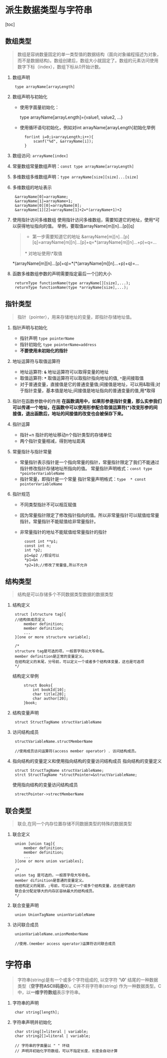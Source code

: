 # 派生数据类型与字符串
[toc]

## 数组类型
> 数组是容纳数量固定的单一类型值的数据结构（面向对象编程描述为对象，而不是数据结构)。数组创建后，数组大小就固定了。数组的元素访问使用数字下标（index），数组下标从0开始计数。

1. 数组声明

        type arrayName[arrayLength]
1. 数组声明与初始化
    * 使用字面量初始化：
    
        type arrayName[arrayLength]={value1, value2, ...}

    * 使用循环语句初始化，例如对int arrayName[arrayLength]初始化举例

            for(int i=0;i<arrayLength;i++){
                scanf("%d", &arrayName[i]);
            }    
1. 数组访问: `arrayName[index]`
1. 常量数组常量数组声明：`const type arrayName[arrayLength]`
1. 多维数组多维数组声明：`type arrayName[size][size]...[size]`
1. 多维数组的地址表示
   
        &arrayName[0]=arrayName;
        &arrayName[1]=arrayName+1;
        &arrayName[0][0]=arrayName[0];
        &arrayName[1][2]=arrayName[1]+2=*(arrayName+1)+2
1. 使用指针访问多维数组
使用指针访问多维数组，需要知道它的地址，使用*可以获得地址指向的值。
举例，要取值arrayName[m][n]...[p][q]
   
   > * 第一步需要知道它的地址
   &arrayName[m][n]...[p][q]=arrayName[m][n]...[p]+q=\*(arrayName[m][n]...+p)+q=...
   ><br>
   > * 对地址使用\*取值
   \*(arrayName[m][n]...[p]+q)=\*(\*(arrayName[m][n]...+p)+q)=...

1. 函数多维数组参数的声明需要指定最后一个[]的大小
        
        returnType functionName(type arrayName[][size],...);
        returnType functionName(type *arrayName[size],...);

## 指针类型
>指针（pointer），用来存储地址的变量，即指针存储地址值。
1. 指针声明与初始化
    * 指针声明
    `type pointerName`
    * 指针初始化
    `type pointerName=address`
    * **不要使用未初始化的指针**

2. 地址运算符与取值运算符
    * 地址运算符: **`&`**
    地址运算符可以取得变量的地址
    * 取值运算符: **`*`**
    取值运算符可以取指针指向地址的值, `*`是间接取值
    * 对于普通变量，直接值是它的普通变量值;间接值是地址，可以用&取得;对于指针变量，基本值是地址;间接值是地址指向的普通变量的值,用\*取得

3. 指针在函数参数中的作用
    **在函数调用中，如果形参是指针变量，那么实参我们可以传递一个地址，在函数中可以使用形参配合取值运算符(\*)改变形参的间接值，退出函数后，地址的间接值的改变也会被保存下来。**

4. 指针运算
    * 指针+n
    指针的地址移动n个指针类型的存储单位
    * 两个指针变量相减，得到地址距离

5. 常量指针与指针常量
    * 常量指针表示指针是一个指向常量的指针，常量指针限定了我们不能通过指针修改指针存储地址所指向的值。
    常量指针声明格式：`const type *pointerVariableName`
    * 指针常量，即指针是一个常量
    指针常量声明格式：`type  * const pointerVariableName`

6. 指针规范
    * 不同类型指针不可以相互赋值
    * 因为常量指针限定了修改指针指向的值。所以非常量指针可以赋值给常量指针。常量指针不能赋值给非常量指针。
    * 非常量指针的地址不能赋值给常量指针的指针

            cosnt int **p1;
            const int n;
            int *p2;
            p1=&p2 //假设可以
            *p1=&n
            *p2=10;//修改了常量值,所以不允许

## 结构类型
> 结构是可以存储多个不同数据类型数据的数据类型
1. 结构定义

        struct [structure tag]{
        //结构体成员定义
            member definition;
            member definition;
            ...
        }[one or more structure variable];

        /*
        structure tag是可选的项，一般首字母以大写命名。
        member definition是正常的变量定义。
        在结构定义的末尾，分号前，可以定义一个或者多个结构体变量，这也是可选项
        */
    结构定义举例

            struct Books{
                int bookId[10];
                char title[20];
                char author[20];
            }book;

2. 结构变量声明

        struct StructTagName structVariableName

3. 访问结构成员

        structVariableName.structMemberName

        //使用成员访问运算符(access member operator) . 访问结构成员。

4. 指向结构的变量定义和使用指向结构的变量访问结构成员
指向结构的变量定义

        struct StructTagName structVariableName;
        strct StructTagName *structPointer=&structVariableName;
        
    使用指向结构的变量访问结构成员
        
        strectPointer->strectMemberName

## 联合类型
> 联合,在同一个内存位置存储不同数据类型的特殊的数据类型

1. 联合定义

        union [union tag]{
            member definition;
            member definition;
            ...
        }[one or more union variables];

        /*
        union tag 是可选的，一般首字母大写命名。
        member difinition是普通的变量定义。
        在结构定义的尾部，;号前，可以定义一个或多个结构变量，这也是可选的
        联合会分配足够大的内存区容纳最大的结构成员。
        */

2. 联合变量声明

        union UnionTagName unionVariableName

1. 访问联合成员

        unionVariableName.unionMemberName

        //使用.(member access operator)运算符访问联合成员

# 字符串
> 字符串(string)是有一个或多个字符组成的, 以空字符 **'\0'** 结尾的一种数据类型（**空字符ASCII码是0**）。C并不将字符串(string) 作为一种数据类型。C中，以**一维字符数组**表示字符串。

1. 字符串的声明

        char string[length];

2. 字符串声明并初始化

        char string[]=literal | variable;
        char string2[]=literal | variable;

        // 字符串的字面量以 " " 环绕
        // 声明并初始化字符数组，可以不指定长度，长度会自动计算
